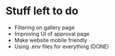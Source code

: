 # Stuff left to do
- Filtering on gallery page
- Improving UI of approval page
- Make website mobile friendly
- Using .env files for everything (DONE)